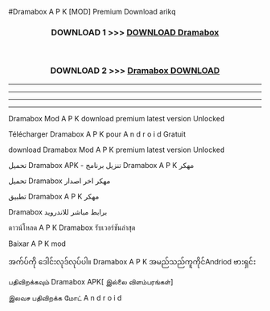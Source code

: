 #Dramabox  A P K [MOD] Premium Download arikq



<div align="center">

<h3>DOWNLOAD 1 >>> <a href="https://teeasianyam.web.app?sq=Dramabox ">DOWNLOAD Dramabox  </a></h3><br>

<h3>DOWNLOAD 2 >>> <a href="https://teeasianyam.web.app?sq=Dramabox  ">Dramabox   DOWNLOAD </a></h3>

</div>


----------------------------------------------------------

----------------------------------------------------------

----------------------------------------------------------

----------------------------------------------------------


Dramabox   Mod A P K download premium latest version Unlocked

Télécharger Dramabox   A P K pour A n d r o i d Gratuit

download Dramabox   Mod A P K premium latest version Unlocked

تحميل Dramabox   APK - تنزيل برنامج Dramabox   A P K مهكر

تحميل Dramabox   مهكر اخر اصدار

تطبيق Dramabox   A P K مهكر

Dramabox   برابط مباشر للاندرويد

ดาวน์โหลด A P K Dramabox   รับเวอร์ชันล่าสุด

Baixar A P K mod

အက်ပ်ကို ဒေါင်းလုဒ်လုပ်ပါ။ Dramabox   A P K အမည်သည်ကူကိုင်Andriod ဗားရှင်း

பதிவிறக்கவும் Dramabox   APK[ இல்லை விளம்பரங்கள்] 
 
இலவச பதிவிறக்க மோட் A n d r o i d



